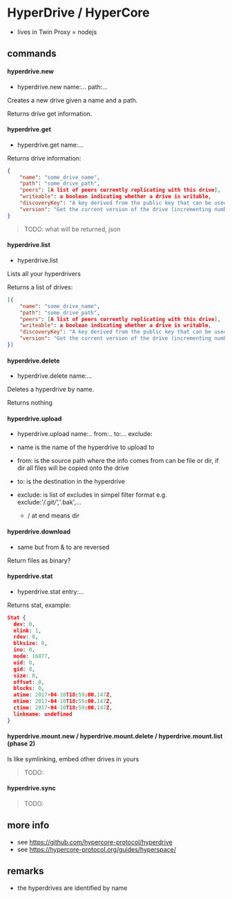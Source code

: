 # HyperDrive / HyperCore

- lives in Twin Proxy = nodejs

## commands

#### hyperdrive.new

- hyperdrive.new name:... path:...

Creates a new drive given a name and a path.

Returns drive get information.

#### hyperdrive.get

- hyperdrive.get name:...

Returns drive information:

```json
{
    "name": "some_drive_name",
    "path": "some_drive_path",
    "peers": [A list of peers currently replicating with this drive],
    "writeable": a boolean indicating whether a drive is writable,
    "discoveryKey": "A key derived from the public key that can be used to discovery other peers sharing this drive.",
    "version": "Get the current version of the drive (incrementing number)."
}
```

> TODO: what will be returned, json

#### hyperdrive.list

- hyperdrive.list

Lists all your hyperdrivers

Returns a list of drives:

```json
[{
    "name": "some_drive_name",
    "path": "some_drive_path",
    "peers": [A list of peers currently replicating with this drive],
    "writeable": a boolean indicating whether a drive is writable,
    "discoveryKey": "A key derived from the public key that can be used to discovery other peers sharing this drive.",
    "version": "Get the current version of the drive (incrementing number)."
}]
```

#### hyperdrive.delete

- hyperdrive.delete name:...

Deletes a hyperdrive by name.

Returns nothing

#### hyperdrive.upload

- hyperdrive.upload name:.. from:.. to:... exclude:

- name is the name of the hyperdrive to upload to
- from: is the source path where the info comes from can be file or dir, if dir all files will be copied onto the drive
- to: is the destination in the hyperdrive
- exclude: is list of excludes in simpel filter format e.g. exclude:'_/.git/','_.bak',...
  - / at end means dir

#### hyperdrive.download

- same but from & to are reversed

Return files as binary?

#### hyperdrive.stat

- hyperdrive.stat entry:...

Returns stat, example:

```json
Stat {
  dev: 0,
  nlink: 1,
  rdev: 0,
  blksize: 0,
  ino: 0,
  mode: 16877,
  uid: 0,
  gid: 0,
  size: 0,
  offset: 0,
  blocks: 0,
  atime: 2017-04-10T18:59:00.147Z,
  mtime: 2017-04-10T18:59:00.147Z,
  ctime: 2017-04-10T18:59:00.147Z,
  linkname: undefined
}
```

#### hyperdrive.mount.new / hyperdrive.mount.delete / hyperdrive.mount.list (phase 2)

Is like symlinking, embed other drives in yours

> TODO:

#### hyperdrive.sync

> TODO:

## more info

- see https://github.com/hypercore-protocol/hyperdrive
- see https://hypercore-protocol.org/guides/hyperspace/

## remarks

- the hyperdrives are identified by name
